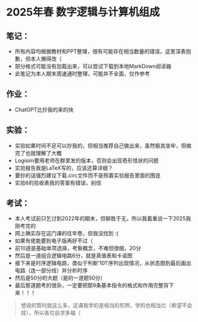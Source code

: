 # 2025年春 数字逻辑与计算机组成
 
## 笔记：

- 所有内容均根据教材和PPT整理，很有可能存在相当数量的错误，这里深表抱歉，但本人懒得改（
- 部分格式可能没有加载出来，可以尝试下载到本地MarkDown阅读器
- 此笔记为本人期末周速通时整理，可能并不全面，仅作参考

## 作业：

- ChatGPT比抄我的来的快

## 实验：

- 实验如果时间不足可以抄我的，但相当推荐自己做出来，虽然极其坐牢，但做完了也就理解了大概
- Logisim要用老师在群里发的版本，否则会出现奇形怪状的问题
- 实验报告我是LaTeX写的，应该还算详细？
- 要抄的话强烈建议下载.circ文件而不是照着实验报告里面的图连
- 实验6的验收表我的答案有错误，别信

## 考试：

- 本人考试前只乞讨到2022年的期末，但聊胜于无，所以我着重说一下2025我刚考完的
- 网上确实存在这门课的往年卷，但我没找到 :(
- 如果有佬能要到电子版再好不过（
- 前10道是基础单项选择，考察概念，不难但很细，20分
- 然后是一道组合逻辑电路6分，就是真值表和卡诺图
- 接下来是时序逻辑电路，类似于判断‘101’序列出现情况，从状态图到最后画出电路（连一部分线）并分析时序
- 然后是50分的大题（是的一道题50分）
- 最后那道题考的很杂，一定要把那9条基本指令的格式和作用完整背下来！！！


> 想说的暂时就这么多，这课我学的是相当的煎熬，学的也相当烂（希望不会挂），所以各位自求多福（
